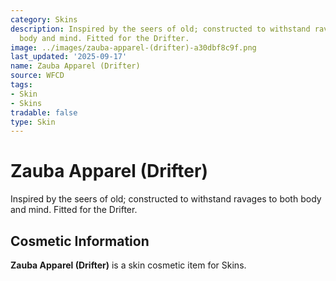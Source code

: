 ```yaml
---
category: Skins
description: Inspired by the seers of old; constructed to withstand ravages to both
  body and mind. Fitted for the Drifter.
image: ../images/zauba-apparel-(drifter)-a30dbf8c9f.png
last_updated: '2025-09-17'
name: Zauba Apparel (Drifter)
source: WFCD
tags:
- Skin
- Skins
tradable: false
type: Skin
---
```


# Zauba Apparel (Drifter)

Inspired by the seers of old; constructed to withstand ravages to both body and mind. Fitted for the Drifter.

## Cosmetic Information

**Zauba Apparel (Drifter)** is a skin cosmetic item for Skins.

